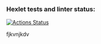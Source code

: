 ### Hexlet tests and linter status:
[![Actions Status](https://github.com/nikitakozlovjr/layout-designer-project-58/actions/workflows/hexlet-check.yml/badge.svg)](https://github.com/nikitakozlovjr/layout-designer-project-58/actions)


fjkvnjkdv